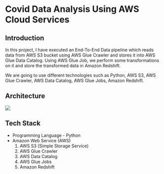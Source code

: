# Covid Data Analysis Using AWS Cloud Services

## Introduction 
In this project, I have executed an End-To-End Data pipeline which reads data from AWS S3 bucket using AWS Glue Crawler and stores it into AWS Glue Data Catalog. Using AWS Glue Job, we perform some transformations on it and store the transformed data in Amazon Redshift.

We are going to use different technologies such as Python, AWS S3, AWS Glue Crawler, AWS Data Catalog, AWS Glue Jobs, Amazon Redshift.

## Architecture 
<img src="https://github.com/vaishnav009/covid_data_analysis_aws/assets/30192796/e07859e6-3ebf-49e5-8cfa-084dfc513d3d"/>

## Tech Stack
- Programming Language - Python
- Amazon Web Service (AWS)
  1. AWS S3 (Simple Storage Service)
  2. AWS Glue Crawler
  3. AWS Data Catalog
  4. AWS Glue Jobs
  5. Amazon Redshift
